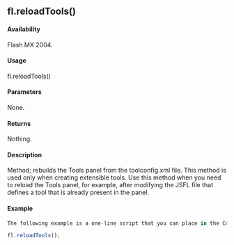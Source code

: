 ## fl.reloadTools()

#### Availability

Flash MX 2004.

#### Usage

fl.reloadTools()

#### Parameters

None.

#### Returns

Nothing.

#### Description

Method; rebuilds the Tools panel from the toolconfig.xml file. This method is used only when creating extensible tools. Use this method when you need to reload the Tools panel, for example, after modifying the JSFL file that defines a tool that is already present in the panel.

#### Example

```javascript
The following example is a one-line script that you can place in the Commands folder. When you need to reload the Tools panel, run the script from the Commands menu.

fl.reloadTools();

```